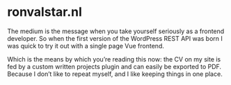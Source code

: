 <!--
  id: 3460
  slug: ronvalstar-nl
  type: fortpolio
  content: <p>The medium is the message when you take yourself seriously as a frontend developer. So when the first version of the WordPress REST API was born I was quick to try it out with a single page Vue frontend.</p> <p>Which is the means by which you&#8217;re reading this now: the CV on my site is fed by a custom written projects plugin and can easily be exported to PDF. Because I don&#8217;t like to repeat myself, and I like keeping things in one place.</p> 
  categories: javascript,frontend,HTML/CSS,framework
  tags: Javascript,Vue
  datefrom: 2016-12-24
  dateto: 2019-01-01
  incv: true
  inportfolio: false
  clients: 
  collaboration: 
  prizes: 
  thumbnail: ronvalstar.nl_.jpg
  image: ronvalstar.nl_.jpg
  images: ronvalstar.nl_.jpg
-->

# ronvalstar.nl

<p>The medium is the message when you take yourself seriously as a frontend developer. So when the first version of the WordPress REST API was born I was quick to try it out with a single page Vue frontend.</p>
<p>Which is the means by which you&#8217;re reading this now: the CV on my site is fed by a custom written projects plugin and can easily be exported to PDF. Because I don&#8217;t like to repeat myself, and I like keeping things in one place.</p>

